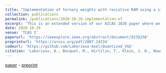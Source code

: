 ```yaml
---
title: "Implementation of ternary weights with resistive RAM using a single sense operation per synapse"
collection: publications
permalink: /publications/2020-10-26-implementation-of
excerpt: 'This is an extended version of our AICAS 2020 paper where we further validate or approach against device variations'
date: 2020-10-26
venue: 'TCAS I'
paperurl: 'https://ieeexplore.ieee.org/abstract/document/9239258'
preprinturl: 'https://arxiv.org/pdf/2007.14234'
codeurl: 'https://github.com/Laborieux-Axel/Quantized_VGG'
citation: 'Laborieux, A., Bocquet, M., Hirtzlin, T., Klein, J. O., Nowak, E., Vianello, E., ... & Querlioz, D. (2020). Implementation of ternary weights with resistive ram using a single sense operation per synapse. IEEE Transactions on Circuits and Systems I: Regular Papers, 68(1), 138-147.'
---
```


[paper](https://ieeexplore.ieee.org/abstract/document/9239258) - 
[preprint](https://arxiv.org/pdf/2007.14234)

